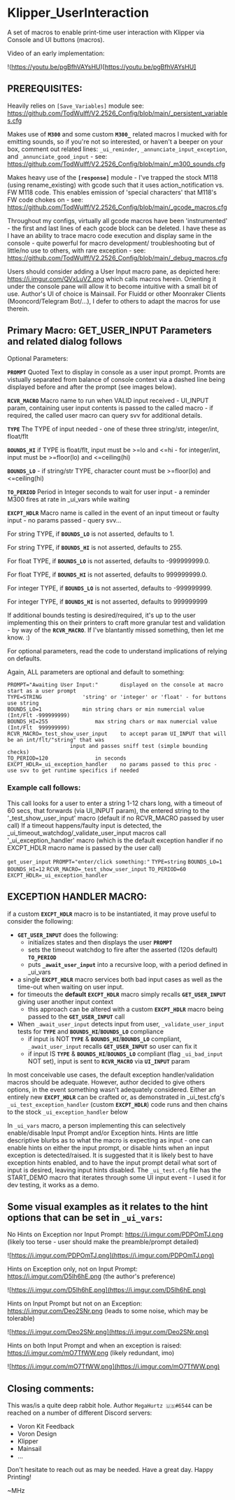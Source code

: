 # Klipper_UserInteraction
A set of macros to enable print-time user interaction with Klipper via Console and UI buttons (macros).

Video of an early implementation:

!(https://youtu.be/pgBfhVAYsHU)[https://youtu.be/pgBfhVAYsHU]

## PREREQUISITES:

Heavily relies on `[Save_Variables]` module
see: https://github.com/TodWulff/V2.2526_Config/blob/main/_persistent_variables.cfg

Makes use of **`M300`** and some custom **`M300_`** related macros I mucked with for emitting sounds, so if you're not so
interested, or haven't a beeper on your box, comment out related lines: `_ui_reminder`, `_annunciate_input_exception`,
and `_annunciate_good_input` - see: https://github.com/TodWulff/V2.2526_Config/blob/main/_m300_sounds.cfg

Makes heavy use of the **`[response]`** module - I've trapped the stock M118 (using rename_existing) with gcode such
that it uses action_notification vs. FW M118 code.  This enables emission of 'special characters' that M118's
FW code chokes on - see: https://github.com/TodWulff/V2.2526_Config/blob/main/_gcode_macros.cfg

Throughout my configs, virtually all gcode macros have been 'instrumented' - the first and last lines of each gcode block can be deleted.
I have these as I have an ability to trace macro code execution and display same in the console - quite powerful for macro development/
troubleshooting but of little/no use to others, with rare exception - 
see: https://github.com/TodWulff/V2.2526_Config/blob/main/_debug_macros.cfg

Users should consider adding a User Input macro pane, as depicted here: https://i.imgur.com/QVxLuVZ.png which calls macros herein.  Orienting it under the console pane will allow it to become intuitive with a small bit of use.  Author's UI of choice is Mainsail.  For Fluidd or other Moonraker Clients (Mooncord/Telegram Bot/...), I defer to others to adapt the macros for use therein.

## Primary Macro:  GET_USER_INPUT  Parameters and related dialog follows

Optional Parameters:

**`PROMPT`**		Quoted Text to display in console as a user input prompt.  Promts are vistually separated from balance
of console context via a dashed line being displayed before and after the prompt (see images below).

**`RCVR_MACRO`**	Macro name to run when VALID input received - UI_INPUT param, containing user input contents is 
passed to the called macro - if required, the called user macro can query svv for additional details.

**`TYPE`**		The TYPE of input needed - one of these three string/str, integer/int, float/flt

**`BOUNDS_HI`**	if TYPE is float/flt, input must be >=lo and <=hi - for integer/int, input must be >=floor(lo) and <=ceiling(hi)

**`BOUNDS_LO`**	 - if string/str TYPE, character count must be >=floor(lo) and <=ceiling(hi)

**`TO_PERIOD`**	Period in Integer seconds to wait for user input - a reminder M300 fires at rate in _ui_vars while waiting

**`EXCPT_HDLR`**	Macro name is called in the event of an input timeout or faulty input - no params passed - query svv...

For string TYPE, if **`BOUNDS_LO`** is not asserted, defaults to 1.

For string TYPE, if **`BOUNDS_HI`** is not asserted, defaults to 255.

For float TYPE, if **`BOUNDS_LO`** is not asserted, defaults to -999999999.0.

For float TYPE, if **`BOUNDS_HI`** is not asserted, defaults to 999999999.0.

For integer TYPE, if **`BOUNDS_LO`** is not asserted, defaults to -999999999.

For integer TYPE, if **`BOUNDS_HI`** is not asserted, defaults to 999999999

If additional bounds testing is desired/required, it's up to the user implementing this on their printers to craft more granular
test and validation - by way of the **`RCVR_MACRO`**.  If I've blantantly missed something, then let me know. :)

For optional parameters, read the code to understand implications of relying on defaults.

Again, ALL parameters are optional and default to something:

	PROMPT="Awaiting User Input:"		displayed on the console at macro start as a user prompt
	TYPE=STRING				'string' or 'integer' or 'float' - for buttons use string
	BOUNDS_LO=1				min string chars or min numercial value (Int/Flt -999999999)
	BOUNDS_HI=255				max string chars or max numercial value (Int/Flt  999999999)
	RCVR_MACRO=_test_show_user_input	to accept param UI_INPUT that will be an int/flt/"string" that was 
						input and passes sniff test (simple bounding checks)
	TO_PERIOD=120				in seconds
	EXCPT_HDLR=_ui_exception_handler	no params passed to this proc - use svv to get runtime specifics if needed

### Example call follows:
This call looks for a user to enter a string 1-12 chars long, with a timeout of 60 secs, that forwards (via UI_INPUT param),
the entered string to the '_test_show_user_input' macro (default if no RCVR_MACRO passed by user call)
If a timeout happens/faulty input is detected, the _ui_timeout_watchdog/_validate_user_input macros call '_ui_exception_handler' macro
(which is the default exception handler if no EXCPT_HDLR macro name is passed by the user call)

`get_user_input` `PROMPT="enter/click something:"` `TYPE=string` `BOUNDS_LO=1` `BOUNDS_HI=12` `RCVR_MACRO=_test_show_user_input` `TO_PERIOD=60` `EXCPT_HDLR=_ui_exception_handler`

## EXCEPTION HANDLER MACRO:
if a custom **`EXCPT_HDLR`** macro is to be instantiated, it may prove useful to consider the following:
 - **`GET_USER_INPUT`** does the following:
   - initializes states and then displays the user **`PROMPT`**
   - sets the timeout watchdog to fire after the asserted (120s default) **`TO_PERIOD`**
   - puts **`_await_user_input`** into a recursive loop, with a period defined in _ui_vars
 - a single **`EXCPT_HDLR`** macro services both bad input cases as well as the time-out when waiting on user input.
 - for timeouts the **default** **`EXCPT_HDLR`** macro simply recalls **`GET_USER_INPUT`** giving user another input context
   - this approach can be altered with a custom **`EXCPT_HDLR`** macro being passed to the **`GET_USER_INPUT`** call
 - When `_await_user_input` detects input from user, `_validate_user_input` tests for **`TYPE`** and **`BOUNDS_HI`**/**`BOUNDS_LO`** compliance
   - if input is NOT **`TYPE`** & **`BOUNDS_HI`**/**`BOUNDS_LO`** compliant, `_await_user_input` recalls **`GET_USER_INPUT`** so user can fix it
   - if input IS **`TYPE`** & **`BOUNDS_HI`**/**`BOUNDS_LO`** compliant (flag `_ui_bad_input` NOT set), input is sent to **`RCVR_MACRO`** via **`UI_INPUT`** param

In most conceivable use cases, the default exception handler/validation macros should be adequate.  However, author decided to give others
options, in the event something wasn't adequately considered.  Either an entirely new **`EXCPT_HDLR`** can be crafted or, as demonstrated
in _ui_test.cfg's `_ui_test_exception_handler` (custom **`EXCPT_HDLR`**) code runs and then chains to the stock `_ui_exception_handler` below

In `_ui_vars` macro, a person implementing this can selectively enable/disable Input Prompt and/or Exception hints.  Hints are
little descriptive blurbs as to what the macro is expecting as input - one can enable hints on either the input prompt,
or disable hints when an input exception is detected/raised.  It is suggested that it is likely best to have exception
hints enabled, and to have the input prompt detail what sort of input is desired, leaving input hints disabled.
The `_ui_test.cfg` file has the START_DEMO macro that iterates through some UI input event - I used it for dev testing,
it works as a demo.

## Some visual examples as it relates to the hint options that can be set in `_ui_vars`:

No Hints on Exception nor Input Prompt: https://i.imgur.com/PDPOmTJ.png (likely too terse - user should make the preamble/prompt detailed)

![https://i.imgur.com/PDPOmTJ.png](https://i.imgur.com/PDPOmTJ.png)

Hints on Exception only, not on Input Prompt:  https://i.imgur.com/D5Ih6hE.png (the author's preference)

![https://i.imgur.com/D5Ih6hE.png](https://i.imgur.com/D5Ih6hE.png)

Hints on Input Prompt but not on an Exception:  https://i.imgur.com/Deo2SNr.png (leads to some noise, which may be tolerable)

![https://i.imgur.com/Deo2SNr.png](https://i.imgur.com/Deo2SNr.png)

Hints on both Input Prompt and when an exception is raised:  https://i.imgur.com/mO7TfWW.png (likely redundant, imo)

![https://i.imgur.com/mO7TfWW.png](https://i.imgur.com/mO7TfWW.png)

## Closing comments:
This was/is a quite deep rabbit hole.  Author `MegaHurtz 🇺🇸#6544` can be reached on a number of different Discord servers:
- Voron Kit Feedback
- Voron Design
- Klipper
- Mainsail
- ...

Don't hesitate to reach out as may be needed.  Have a great day.  Happy Printing!

~MHz
